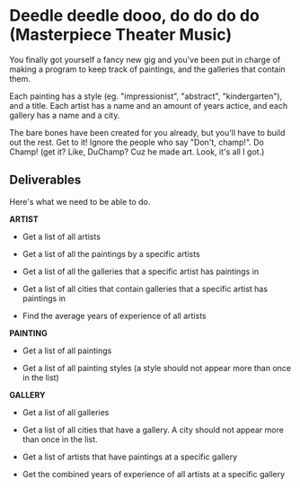 # Deedle deedle dooo, do do do do (Masterpiece Theater Music)

You finally got yourself a fancy new gig and you've been put in charge of making a program to keep track of paintings, and the galleries that contain them.  

Each painting has a style (eg. "impressionist", "abstract", "kindergarten"), and a title.  Each artist has a name and an amount of years actice, and each gallery has a name and a city.

The bare bones have been created for you already, but you'll have to build out the rest.  Get to it!  Ignore the people who say "Don't, champ!".  Do Champ!  (get it?  Like, DuChamp?  Cuz he made art.  Look, it's all I got.)

## Deliverables

Here's what we need to be able to do.

**ARTIST**

  - Get a list of all artists

  - Get a list of all the paintings by a specific artists

  - Get a list of all the galleries that a specific artist has paintings in

  - Get a list of all cities that contain galleries that a specific artist has paintings in

  - Find the average years of experience of all artists


**PAINTING**

  - Get a list of all paintings

  - Get a list of all painting styles (a style should not appear more than once in the list)

**GALLERY**

  - Get a list of all galleries

  - Get a list of all cities that have a gallery. A city should not appear more than once in the list.

  - Get a list of artists that have paintings at a specific gallery

  - Get the combined years of experience of all artists at a specific gallery

